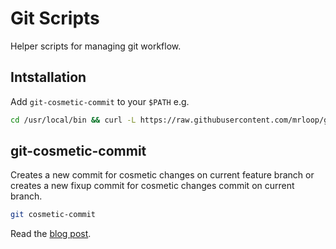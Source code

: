 # Git Scripts

Helper scripts for managing git workflow.

## Intstallation

Add `git-cosmetic-commit` to your `$PATH` e.g.

```sh
cd /usr/local/bin && curl -L https://raw.githubusercontent.com/mrloop/git_scripts/master/git-cosmetic-commit | sudo tee git-cosmetic-commit >/dev/null; sudo chmod 755 git-cosmetic-commit
```

## git-cosmetic-commit

Creates a new commit for cosmetic changes on current feature branch or creates a new fixup commit for cosmetic changes commit on current branch.

```sh
git cosmetic-commit
```

Read the [blog post](http://blog.mrloop.com/workflow/2016/05/29/improving-workflow-in-git.html).
